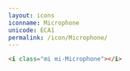 ```yaml
---
layout: icons
iconname: Microphone
unicode: ECA1
permalink: /icon/Microphone/
---
```


``` html
<i class="mi mi-Microphone"></i>
```
